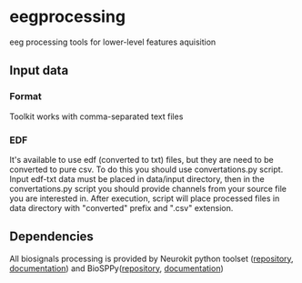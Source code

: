 # eegprocessing
eeg processing tools for lower-level features aquisition

## Input data
### Format
Toolkit works with comma-separated text files
### EDF
It's available to use edf (converted to txt) files, but they are need to be converted to pure csv. To do this you should use convertations.py script.
Input edf-txt data must be placed in data/input directory, then in the convertations.py script you should provide channels from your source file you are interested in.
After execution, script will place processed files in data directory with "converted" prefix and ".csv" extension.

## Dependencies
All biosignals processing is provided by Neurokit python toolset (<a href='https://github.com/neuropsychology/NeuroKit.py'>repository</a>, <a href='https://neurokit.readthedocs.io/en/latest/index.html'>documentation</a>) and BioSPPy(<a href='https://github.com/PIA-Group/BioSPPy'>repository</a>, <a href='https://biosppy.readthedocs.io/en/stable/'>documentation</a>)
